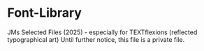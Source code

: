 # Font-Library
JMs Selected Files (2025) - especially for TEXTflexions (reflected typographical art)
Until further notice, this file is a private file.
